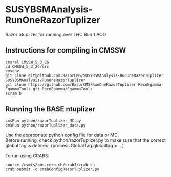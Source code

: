 SUSYBSMAnalysis-RunOneRazorTuplizer
=============================

Razor ntuplizer for running over LHC Run 1 AOD

Instructions for compiling in CMSSW
--------------

    cmsrel CMSSW_5_3_26
    cd CMSSW_5_3_26/src
    cmsenv
    git clone git@github.com:RazorCMS/SUSYBSMAnalysis-RunOneRazorTuplizer SUSYBSMAnalysis/RunOneRazorTuplizer
    git clone https://github.com/RazorCMS/RunOneRazorTuplizer-RecoEgamma-EgammaTools.git RecoEgamma/EgammaTools
    scram b
    
Running the BASE ntuplizer
--------------

    cmsRun python/razorTuplizer_MC.py
    cmsRun python/razorTuplizer_data.py

Use the appropriate python config file for data or MC.    
Before running, check python/razorTuplizer.py to make sure that the correct global tag is defined. (process.GlobalTag.globaltag = ...)

To run using CRAB3:

    source /cvmfs/cms.cern.ch/crab3/crab.sh
    crab submit -c crabConfigRazorTuplizer.py
